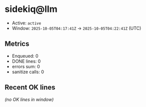 # sidekiq@llm

- Active: `active`
- Window: `2025-10-05T04:17:41Z` → `2025-10-05T04:22:41Z` (UTC)

## Metrics
- Enqueued: 0
- DONE lines: 0
- errors sum: 0
- sanitize calls: 0

## Recent OK lines
_(no OK lines in window)_
